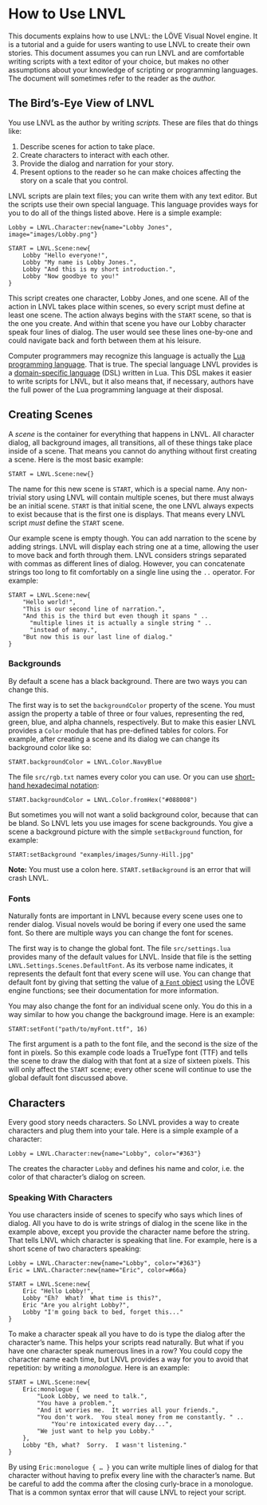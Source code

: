 How to Use LNVL
===============

This documents explains how to use LNVL: the LÖVE Visual Novel engine.
It is a tutorial and a guide for users wanting to use LNVL to create
their own stories.  This document assumes you can run LNVL and are
comfortable writing scripts with a text editor of your choice, but
makes no other assumptions about your knowledge of scripting or
programming languages.  The document will sometimes refer to the
reader as the *author.*


The Bird’s-Eye View of LNVL
---------------------------

You use LNVL as the author by writing *scripts.*  These are files that
do things like:

1. Describe scenes for action to take place.
2. Create characters to interact with each other.
3. Provide the dialog and narration for your story.
4. Present options to the reader so he can make choices affecting the
story on a scale that you control.

LNVL scripts are plain text files; you can write them with any text
editor.  But the scripts use their own special language.  This
language provides ways for you to do all of the things listed above.
Here is a simple example:

    Lobby = LNVL.Character:new{name="Lobby Jones", image="images/Lobby.png"}

    START = LNVL.Scene:new{
        Lobby "Hello everyone!",
        Lobby "My name is Lobby Jones.",
        Lobby "And this is my short introduction.",
        Lobby "Now goodbye to you!"
    }

This script creates one character, Lobby Jones, and one scene.  All of
the action in LNVL takes place within scenes, so every script must
define at least one scene.  The action always begins with the `START`
scene, so that is the one you create.  And within that scene you have
our Lobby character speak four lines of dialog.  The user would see
these lines one-by-one and could navigate back and forth between them
at his leisure.

Computer programmers may recognize this language is actually the
[Lua programming language][lua].  That is true.  The special language
LNVL provides is a [domain-specific language][dsl] (DSL) written in
Lua.  This DSL makes it easier to write scripts for LNVL, but it also
means that, if necessary, authors have the full power of the Lua
programming language at their disposal.


Creating Scenes
---------------

A *scene* is the container for everything that happens in LNVL.  All
character dialog, all background images, all transitions, all of these
things take place inside of a scene.  That means you cannot do
anything without first creating a scene.  Here is the most basic
example:

    START = LNVL.Scene:new{}

The name for this new scene is `START`, which is a special name.  Any
non-trivial story using LNVL will contain multiple scenes, but there
must always be an initial scene.  `START` is that initial scene, the
one LNVL always expects to exist because that is the first one is
displays.  That means every LNVL script *must* define the `START`
scene.

Our example scene is empty though.  You can add narration to the scene
by adding strings.  LNVL will display each string one at a time,
allowing the user to move back and forth through them.  LNVL considers
strings separated with commas as different lines of dialog.  However,
you can concatenate strings too long to fit comfortably on a single
line using the `..` operator.  For example:

    START = LNVL.Scene:new{
        "Hello world!",
        "This is our second line of narration.",
        "And this is the third but even though it spans " ..
          "multiple lines it is actually a single string " ..
          "instead of many.",
        "But now this is our last line of dialog."
    }

### Backgrounds ###

By default a scene has a black background.  There are two ways you can
change this.

The first way is to set the `backgroundColor` property of the scene.
You must assign the property a table of three or four values,
representing the red, green, blue, and alpha channels, respectively.
But to make this easier LNVL provides a `Color` module that has
pre-defined tables for colors.  For example, after creating a scene
and its dialog we can change its background color like so:

    START.backgroundColor = LNVL.Color.NavyBlue

The file `src/rgb.txt` names every color you can use.  Or you can use
[short-hand hexadecimal notation][color-hex]:

    START.backgroundColor = LNVL.Color.fromHex("#088008")

But sometimes you will not want a solid background color, because that
can be bland.  So LNVL lets you use images for scene backgrounds.  You
give a scene a background picture with the simple `setBackground`
function, for example:

    START:setBackground "examples/images/Sunny-Hill.jpg"

**Note:** You must use a colon here.  `START.setBackground` is an
error that will crash LNVL.

### Fonts ###

Naturally fonts are important in LNVL because every scene uses one to
render dialog.  Visual novels would be boring if every one used the
same font.  So there are multiple ways you can change the font for
scenes.

The first way is to change the global font.  The file
`src/settings.lua` provides many of the default values for LNVL.
Inside that file is the setting `LNVL.Settings.Scenes.DefaultFont`.
As its verbose name indicates, it represents the default font that
every scene will use.  You can change that default font by giving that
setting the value of [a `Font` object][love-font] using the LÖVE engine
functions; see their documentation for more information.

You may also change the font for an individual scene only.  You do
this in a way similar to how you change the background image.  Here is
an example:

    START:setFont("path/to/myFont.ttf", 16)

The first argument is a path to the font file, and the second is the
size of the font in pixels.  So this example code loads a TrueType
font (TTF) and tells the scene to draw the dialog with that font at a
size of sixteen pixels.  This will only affect the `START` scene;
every other scene will continue to use the global default font
discussed above.


Characters
----------

Every good story needs characters.  So LNVL provides a way to create
characters and plug them into your tale.  Here is a simple example of
a character:

    Lobby = LNVL.Character:new{name="Lobby", color="#363"}

The creates the character `Lobby` and defines his name and color,
i.e. the color of that character’s dialog on screen.

### Speaking With Characters ###

You use characters inside of scenes to specify who says which lines of
dialog.  All you have to do is write strings of dialog in the scene
like in the example above, except you provide the character name
before the string.  That tells LNVL which character is speaking that
line.  For example, here is a short scene of two characters speaking:

    Lobby = LNVL.Character:new{name="Lobby", color="#363"}
    Eric = LNVL.Character:new{name="Eric", color=#66a}

    START = LNVL.Scene:new{
        Eric "Hello Lobby!",
        Lobby "Eh?  What?  What time is this?",
        Eric "Are you alright Lobby?",
        Lobby "I'm going back to bed, forget this..."
    }

To make a character speak all you have to do is type the dialog after
the character’s name.  This helps your scripts read naturally.  But
what if you have one character speak numerous lines in a row?  You
could copy the character name each time, but LNVL provides a way for
you to avoid that repetition: by writing a *monologue.*  Here is an
example:

    START = LNVL.Scene:new{
        Eric:monologue {
            "Look Lobby, we need to talk.",
            "You have a problem.",
            "And it worries me.  It worries all your friends.",
            "You don't work.  You steal money from me constantly. " ..
                "You're intoxicated every day...",
            "We just want to help you Lobby."
        },
        Lobby "Eh, what?  Sorry.  I wasn't listening."
    }

By using `Eric:monologue { … }` you can write multiple lines of dialog
for that character without having to prefix every line with the
character’s name.  But be careful to add the comma after the closing
curly-brace in a monologue.  That is a common syntax error that will
cause LNVL to reject your script.



[lua]: http://www.lua.org/
[dsl]: http://en.wikipedia.org/wiki/Domain_specific_language
[color-hex]: http://en.wikipedia.org/wiki/Web_colors#Shorthand_hexadecimal_form
[love-font]: https://love2d.org/wiki/Font
